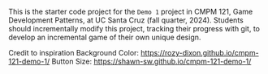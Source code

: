 This is the starter code project for the `Demo 1` project in CMPM 121, Game Development Patterns, at UC Santa Cruz (fall quarter, 2024). Students should incrementally modify this project, tracking their progress with git, to develop an incremental game of their own unique design.

Credit to inspiration
Background Color: https://rozy-dixon.github.io/cmpm-121-demo-1/
Button Size: https://shawn-sw.github.io/cmpm-121-demo-1/